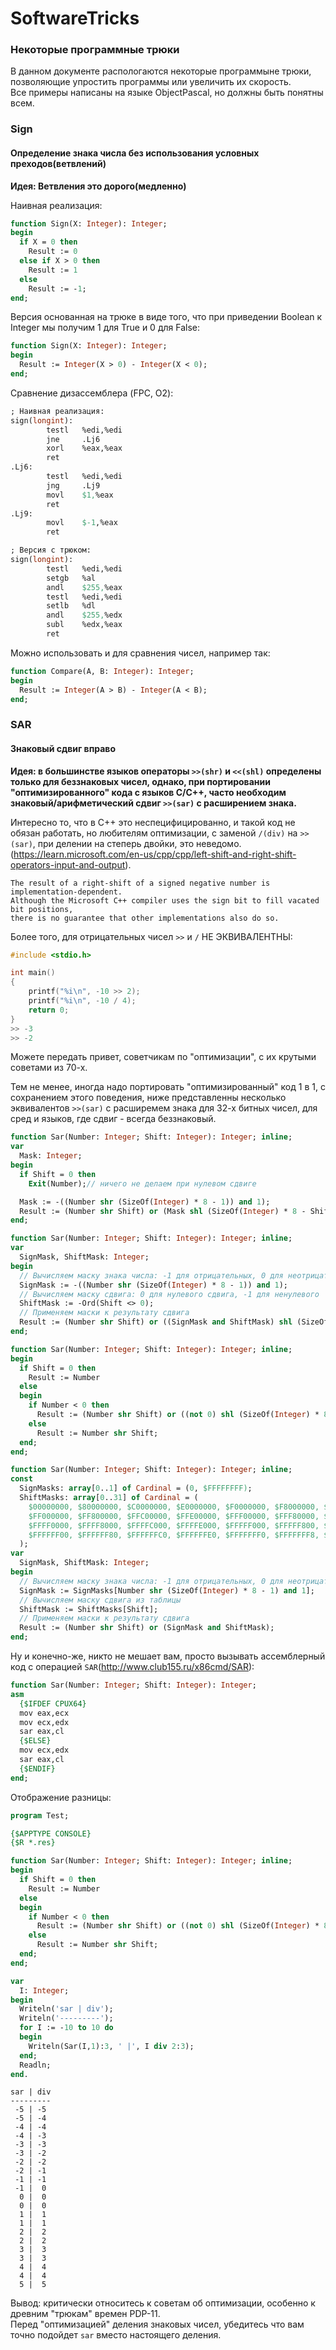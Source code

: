 # SoftwareTricks
### Некоторые программные трюки
В данном документе распологаются некоторые программыне трюки, позволяющие упростить программы или увеличить их скорость.  
Все примеры написаны на языке ObjectPascal, но должны быть понятны всем.  

### Sign
#### Определение знака числа без использования условных преходов(ветвлений)
**Идея: Ветвления это дорого(медленно)**  

Наивная реализация:
```Pascal
function Sign(X: Integer): Integer;
begin
  if X = 0 then
    Result := 0
  else if X > 0 then
    Result := 1
  else
    Result := -1;
end;
```
Версия основанная на трюке в виде того, что при приведении Boolean к Integer мы получим 1 для True и 0 для False:
```Pascal
function Sign(X: Integer): Integer;
begin
  Result := Integer(X > 0) - Integer(X < 0);
end;
```
Сравнение дизассемблера (FPC, O2):
```Pascal
; Наивная реализация:
sign(longint):
        testl   %edi,%edi
        jne     .Lj6
        xorl    %eax,%eax
        ret
.Lj6:
        testl   %edi,%edi
        jng     .Lj9
        movl    $1,%eax
        ret
.Lj9:
        movl    $-1,%eax
        ret

; Версия с трюком:
sign(longint):
        testl   %edi,%edi
        setgb   %al
        andl    $255,%eax
        testl   %edi,%edi
        setlb   %dl
        andl    $255,%edx
        subl    %edx,%eax
        ret
```
Можно использовать и для сравнения чисел, например так:
```Pascal
function Compare(A, B: Integer): Integer;
begin
  Result := Integer(A > B) - Integer(A < B);
end;
```

### SAR
#### Знаковый сдвиг вправо
**Идея: в большинстве языков операторы ```>>(shr)``` и ```<<(shl)``` определены только для беззнаковых чисел, однако, при портировании "оптимизированного" кода с языков C/C++, часто необходим знаковый/арифметический сдвиг ```>>(sar)``` с расширением знака.**  

Интересно то, что в C++ это неспецифицированно, и такой код не обязан работать, но любителям оптимизации, с заменой ```/(div)``` на ```>>(sаr)```, при делении на степерь двойки, это неведомо. (https://learn.microsoft.com/en-us/cpp/cpp/left-shift-and-right-shift-operators-input-and-output).  
```
The result of a right-shift of a signed negative number is implementation-dependent.  
Although the Microsoft C++ compiler uses the sign bit to fill vacated bit positions,  
there is no guarantee that other implementations also do so.
```
Более того, для отрицательных чисел ```>>``` и ```/``` НЕ ЭКВИВАЛЕНТНЫ:
```C
#include <stdio.h>

int main() 
{
    printf("%i\n", -10 >> 2);
    printf("%i\n", -10 / 4);
    return 0;
}
>> -3
>> -2
```
Можете передать привет, советчикам по "оптимизации", с их крутыми советами из 70-х.  

Тем не менее, иногда надо портировать "оптимизированный" код 1 в 1, с сохранением этого поведения, ниже представленны несколько эквивалентов ```>>(sar)``` с расширемем знака для 32-х битных чисел, для сред и языков, где сдвиг - всегда беззнаковый.
```Pascal
function Sar(Number: Integer; Shift: Integer): Integer; inline;
var
  Mask: Integer;
begin
  if Shift = 0 then
    Exit(Number);// ничего не делаем при нулевом сдвиге

  Mask := -((Number shr (SizeOf(Integer) * 8 - 1)) and 1);
  Result := (Number shr Shift) or (Mask shl (SizeOf(Integer) * 8 - Shift));
end;
```
```Pascal
function Sar(Number: Integer; Shift: Integer): Integer; inline;
var
  SignMask, ShiftMask: Integer;
begin
  // Вычисляем маску знака числа: -1 для отрицательных, 0 для неотрицательных
  SignMask := -((Number shr (SizeOf(Integer) * 8 - 1)) and 1);
  // Вычисляем маску сдвига: 0 для нулевого сдвига, -1 для ненулевого
  ShiftMask := -Ord(Shift <> 0);
  // Применяем маски к результату сдвига
  Result := (Number shr Shift) or ((SignMask and ShiftMask) shl (SizeOf(Integer) * 8 - Shift));
end;
```
```Pascal
function Sar(Number: Integer; Shift: Integer): Integer; inline;
begin
  if Shift = 0 then
    Result := Number
  else
  begin
    if Number < 0 then
      Result := (Number shr Shift) or ((not 0) shl (SizeOf(Integer) * 8 - Shift))
    else
      Result := Number shr Shift;
  end;
end;
```
```Pascal
function Sar(Number: Integer; Shift: Integer): Integer; inline;
const
  SignMasks: array[0..1] of Cardinal = (0, $FFFFFFFF);
  ShiftMasks: array[0..31] of Cardinal = (
    $00000000, $80000000, $C0000000, $E0000000, $F0000000, $F8000000, $FC000000, $FE000000,
    $FF000000, $FF800000, $FFC00000, $FFE00000, $FFF00000, $FFF80000, $FFFC0000, $FFFE0000,
    $FFFF0000, $FFFF8000, $FFFFC000, $FFFFE000, $FFFFF000, $FFFFF800, $FFFFFC00, $FFFFFE00,
    $FFFFFF00, $FFFFFF80, $FFFFFFC0, $FFFFFFE0, $FFFFFFF0, $FFFFFFF8, $FFFFFFFC, $FFFFFFFE
  );
var
  SignMask, ShiftMask: Integer;
begin
  // Вычисляем маску знака числа: -1 для отрицательных, 0 для неотрицательных
  SignMask := SignMasks[Number shr (SizeOf(Integer) * 8 - 1) and 1];
  // Вычисляем маску сдвига из таблицы
  ShiftMask := ShiftMasks[Shift];
  // Применяем маски к результату сдвига
  Result := (Number shr Shift) or (SignMask and ShiftMask);
end;
```
Ну и конечно-же, никто не мешает вам, просто вызывать ассемблерный код с операцией ```SAR```(http://www.club155.ru/x86cmd/SAR):
```Pascal
function Sar(Number: Integer; Shift: Integer): Integer;
asm
  {$IFDEF CPUX64}
  mov eax,ecx
  mov ecx,edx
  sar eax,cl
  {$ELSE}
  mov ecx,edx
  sar eax,cl
  {$ENDIF}
end;
```
Отображение разницы:
```Pascal
program Test;

{$APPTYPE CONSOLE}
{$R *.res}

function Sar(Number: Integer; Shift: Integer): Integer; inline;
begin
  if Shift = 0 then
    Result := Number
  else
  begin
    if Number < 0 then
      Result := (Number shr Shift) or ((not 0) shl (SizeOf(Integer) * 8 - Shift))
    else
      Result := Number shr Shift;
  end;
end;

var
  I: Integer;
begin
  Writeln('sar | div');
  Writeln('---------');
  for I := -10 to 10 do
  begin
    Writeln(Sar(I,1):3, ' |', I div 2:3);
  end;
  Readln;
end.
```
```
sar | div
---------
 -5 | -5
 -5 | -4
 -4 | -4
 -4 | -3
 -3 | -3
 -3 | -2
 -2 | -2
 -2 | -1
 -1 | -1
 -1 |  0
  0 |  0
  0 |  0
  1 |  1
  1 |  1
  2 |  2
  2 |  2
  3 |  3
  3 |  3
  4 |  4
  4 |  4
  5 |  5
```
Вывод: критически относитесь к советам об оптимизации, особенно к древним "трюкам" времен PDP-11.  
Перед "оптимизацией" деления знаковых чисел, убедитесь что вам точно подойдет ```sar``` вместо настоящего деления.  

